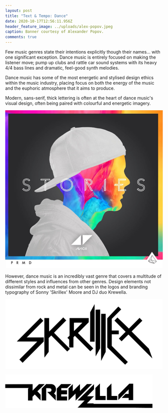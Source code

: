 ```yaml
---
layout: post
title: "Text & Tempo: Dance"
date: 2020-10-17T12:56:11.956Z
header_feature_image: ../uploads/alex-popov.jpeg
caption: Banner courtesy of Alexander Popov.
comments: true
---
```

Few music genres state their intentions explicitly though their names... with one significant exception. Dance music is entirely focused on making the listener move; pump up clubs and rattle car sound systems with its heavy 4/4 bass lines and dramatic, feel-good synth melodies. 

Dance music has some of the most energetic and stylised design ethics within the music industry, placing focus on both the energy of the music and the euphoric atmosphere that it aims to produce. 

Modern, sans-serif, thick lettering is often at the heart of dance music's visual design, often being paired with colourful and energetic imagery. 

![Album art from Stories by Avicii (2015) ](../uploads/stories.jpeg "Album art from Stories by Avicii (2015) ")

However, dance music is an incredibly vast genre that covers a multitude of different styles and influences from other genres. Design elements not dissimilar from rock and metal can be seen in the logos and branding typography of Sonny 'Skrillex' Moore and DJ duo Krewella. 

![](../uploads/640px-skrillex.svg.png)

![](../uploads/k.png)